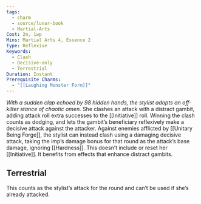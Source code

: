 ```yaml
---
tags:
  - charm
  - source/lunar-book
  - Martial-Arts
Cost: 2m, 1wp
Mins: Martial Arts 4, Essence 2
Type: Reflexive
Keywords:
  - Clash
  - Decisive-only
  - Terrestrial
Duration: Instant
Prerequisite Charms:
  - "[[Laughing Monster Form]]"
---
```

*With a sudden clap echoed by 98 hidden hands, the stylist adopts an off-kilter stance of chaotic omen.*
She clashes an attack with a distract gambit, adding attack roll extra successes to the [[Initiative]] roll. Winning the clash counts as dodging, and lets the gambit’s beneficiary reflexively make a decisive attack against the attacker.
Against enemies afflicted by [[Unitary Being Forge]], the stylist can instead clash using a damaging decisive attack, taking the imp’s damage bonus for that round as the attack’s base damage, ignoring [[Hardness]]. This doesn’t include or reset her [[Initiative]]. It benefits from effects that enhance distract gambits. 
## Terrestrial
This counts as the stylist’s attack for the round and can’t be used if she’s already attacked.